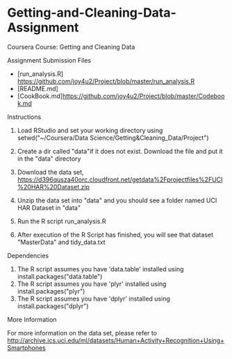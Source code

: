Getting-and-Cleaning-Data-Assignment
====================================

Coursera Course: Getting and Cleaning Data

Assignment Submission Files
- [run_analysis.R] https://github.com/joy4u2/Project/blob/master/run_analysis.R
- [README.md] 
- [CookBook.md]https://github.com/joy4u2/Project/blob/master/Codebook.md

Instructions

1. Load RStudio and set your working directory using setwd("~/Coursera/Data Science/Getting&Cleaning_Data/Project") 
2. Create a dir called "data"if it does not exist. Download the file and put it in the "data" directory

2. Download the data set, https://d396qusza40orc.cloudfront.net/getdata%2Fprojectfiles%2FUCI%20HAR%20Dataset.zip

3. Unzip the data set into "data" and you should see a folder named UCI HAR Dataset in "data"

5. Run the R script run_analysis.R

6. After execution of the R Script has finished, you will see that dataset "MasterData" and tidy_data.txt

Dependencies

1. The R script assumes you have 'data.table' installed using install.packages("data.table")
2. The R script assumes you have 'plyr' installed using install.packages("plyr")
3. The R script assumes you have 'dplyr' installed using install.packages("dplyr")

More Information

For more information on the data set, please refer to http://archive.ics.uci.edu/ml/datasets/Human+Activity+Recognition+Using+Smartphones
